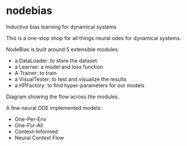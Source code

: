 # nodebias
Inductive bias learning for dynamical systems

This is a one-stop shop for all things neural odes for dynamical systems.


NodeBias is built around 5 extensible modules: 
- a DataLoader: to store the dataset
- a Learner: a model and loss function
- A Trainer: to train
- a VisualTester: to test and visualize the results
- a HPFactory: to find hyper-parameters for our models

Diagram showing the flow across the modules.


A few neural ODE implemented models:
- One-Per-Env
- One-For-All
- Context-Informed
- Neural Context Flow
